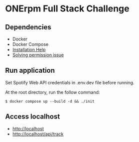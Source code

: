 # ONErpm Full Stack Challenge

## Dependencies

- Docker
- Docker Compose
- [Installation Help](https://www.nerdlivre.com.br/instalando-docker-e-docker-compose-no-ubuntu-24-04/)
- [Solving permission issue](https://stackoverflow.com/questions/48957195/how-to-fix-docker-got-permission-denied-issue)

## Run application

Set Spotify Web API credentials in .env.dev file before running.

At the root directory, run the follow command:

```
$ docker compose up --build -d && ./init
```

## Access localhost

- [http://localhost](http://localhost)
- [http://localhost/api/track](http://localhost/api/track)